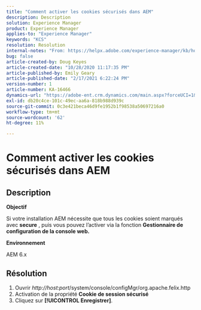 ```yaml
---
title: "Comment activer les cookies sécurisés dans AEM"
description: Description
solution: Experience Manager
product: Experience Manager
applies-to: "Experience Manager"
keywords: "KCS"
resolution: Resolution
internal-notes: "From: https://helpx.adobe.com/experience-manager/kb/how-to-enable-secure-cookies-in-AEM.html"
bug: false
article-created-by: Doug Keyes
article-created-date: "10/28/2020 11:17:35 PM"
article-published-by: Emily Geary
article-published-date: "2/17/2021 6:22:24 PM"
version-number: 1
article-number: KA-16466
dynamics-url: "https://adobe-ent.crm.dynamics.com/main.aspx?forceUCI=1&pagetype=entityrecord&etn=knowledgearticle&id=6396cebe-7319-eb11-a813-000d3a5937f3"
exl-id: db20c4ce-101c-49ec-aa6a-818b988d939c
source-git-commit: 0c3e421beca46d9fe1952b1f98538a50697216a0
workflow-type: tm+mt
source-wordcount: '62'
ht-degree: 11%

---
```


# Comment activer les cookies sécurisés dans AEM

## Description


<b>Objectif</b>

Si votre installation AEM nécessite que tous les cookies soient marqués avec <b>secure</b> , puis vous pouvez l’activer via la fonction <b>Gestionnaire de configuration de la console web.</b>

<b>Environnement</b>

AEM 6.x


## Résolution


1. Ouvrir *http://host:port*/system/console/configMgr/org.apache.felix.http
2. Activation de la propriété <b>Cookie de session sécurisé</b>
3. Cliquez sur <b>[!UICONTROL Enregistrer]</b>.
